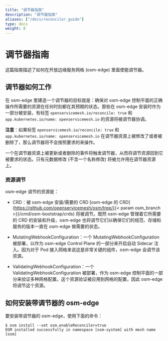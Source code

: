 ```yaml
---
title: "调节器指南"
description: "调节器指南"
aliases: ["/docs/reconciler_guide"]
type: docs
weight: 8
---
```


# 调节器指南

这篇指南描述了如何在开放边缘服务网格 (osm-edge) 里面使能调节器。

## 调节器如何工作

在 osm-edge 里建造一个调节器的目标就是：确保对 osm-edge 控制平面的正确操作所需要的资源在任何时刻都在其预期的状态。那些在 osm-edge 安装时作为一部分被安装，有标签 `openservicemesh.io/reconcile: true` 和 `app.kubernetes.io/name: openservicemesh.io` 的资源将被调节器协调。

**注意**：如果标签 `openservicemesh.io/reconcile: true` 和 `app.kubernetes.io/name: openservicemesh.io` 在调节器资源上被修改了或者被删除了，那么调节器将不会按照要求的来操作。

一个在调节器资源上被更新或者删除的事件将触发调节器，从而将调节资源回到它被要求的状态。只有元数据修改 (不含一个名称修改) 将被允许用在调节器资源上。

### 资源调节

osm-edge 调节的资源是：

- CRD：被 osm-edge 安装/需要的 CRD [osm-edge 的 CRD](https://github.com/openservicemesh/osm/tree/{{< param osm_branch >}}/cmd/osm-bootstrap/crds) 将被调节。既然 osm-edge 管理着它所需要的 CRD 的安装和升级，osm-edge 也将调节它们以确保它们的规范、存储和服务的版本一直在 osm-edge 做需要的状态。

- MutatingWebhookConfiguration：一个 MutatingWebhookConfiguration 被部署，以作为 osm-edge Control Plane 的一部分来开启自动 Sidecar 注入。因为对于 Pod 接入网格来说这是非常关键的组件，osm-edge 会调节该资源。

- ValidatingWebhookConfiguration：一个 ValidatingWebhookConfiguration 被部署，作为 osm-edge 控制平面的一部分来验证多种网格配置。这个资源验证被应用到网格的配置，因此 osm-edge 将调节这个资源。


## 如何安装带调节器的 osm-edge

要安装带调节器的 osm-edge，使用下面的命令：

```console
$ osm install --set osm.enableReconciler=true
OSM installed successfully in namespace [osm-system] with mesh name [osm]
```

